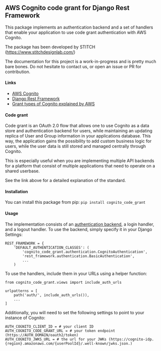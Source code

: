 ## AWS Cognito code grant for Django Rest Framework

This package implements an authentication backend and a set of handlers that enable your application to use 
code grant authentication with AWS Cognito.

The package has been developed by STITCH (https://www.stitchdesignlab.com/)

The documentation for this project is a work-in-progress and is pretty much bare bones. Do not hesitate to 
contact us, or open an issue or PR for contribution.

#### Links
 - [AWS Cognito](https://aws.amazon.com/cognito/)
 - [Django Rest Framework](https://www.django-rest-framework.org/)
 - [Grant types of Cognito explained by AWS](https://aws.amazon.com/blogs/mobile/understanding-amazon-cognito-user-pool-oauth-2-0-grants/)

#### Code grant
Code grant is an OAuth 2.0 flow that allows one to use Cognito as a data store and authentication backend 
for users, while maintaining an updating replica of User and Group information in your applications database.
This way, the application gains the possibility to add custom business logic for users, while the user data is
still stored and managed centrally through Cognito.  


This is especially useful when you are implementing multiple API backends for a platform that consist of multiple 
applications that need to operate on a shared userbase.

See the link above for a detailed explanation of the standard.

#### Installation
You can install this package from pip: `pip install cognito_code_grant`

#### Usage
The implementation consists of an [authentication backend](https://www.django-rest-framework.org/api-guide/authentication/), a login handler, and a logout handler.
To use the backend, simply specify it in your Django Settings:
```
REST_FRAMEWORK = {
    'DEFAULT_AUTHENTICATION_CLASSES': (
        'cognito_code_grant.authentication.CognitoAuthentication',
        'rest_framework.authentication.BasicAuthentication',
        ...
    )
```
To use the handlers, include them in your URLs using a helper function:
```
from cognito_code_grant.views import include_auth_urls

urlpatterns = [
    path('auth/', include_auth_urls()),
    ...
]
```
Additionally, you will need to set the following settings to point to your instance of Cognito:
```
AUTH_COGNITO_CLIENT_ID = # your client ID
AUTH_COGNITO_CODE_GRANT_URL = # your token endpoint (https://AUTH_DOMAIN/oauth2/token)
AUTH_COGNITO_JWKS_URL = # the url for your JWKs (https://cognito-idp.{region}.amazonaws.com/{userPoolId}/.well-known/jwks.json.)
```